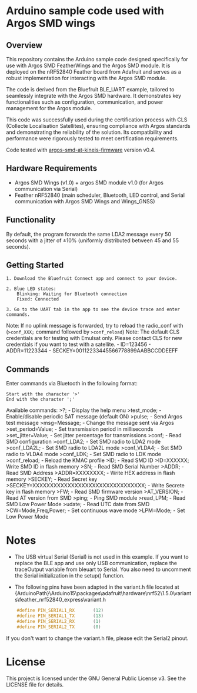 # Arduino sample code used with Argos SMD wings

## Overview
This repository contains the Arduino sample code designed specifically for use with Argos SMD FeatherWings and the Argos SMD module. It is deployed on the nRF52840 Feather board from Adafruit and serves as a robust implementation for interacting with the Argos SMD module.

The code is derived from the Bluefruit BLE_UART example, tailored to seamlessly integrate with the Argos SMD hardware. It demonstrates key functionalities such as configuration, communication, and power management for the Argos module.

This code was successfully used during the certification process with CLS (Collecte Localisation Satellites), ensuring compliance with Argos standards and demonstrating the reliability of the solution. Its compatibility and performance were rigorously tested to meet certification requirements.

Code tested with [argos-smd-at-kineis-firmware](https://github.com/arribada/argos-smd-at-kineis-firmware) version v0.4.

## Hardware Requirements

- Argos SMD Wings (v1.0) + argos SMD module v1.0 (for Argos communication via Serial)
- Feather nRF52840 (main scheduler, Bluetooth, LED control, and Serial communication with Argos SMD Wings and Wings_GNSS)

## Functionality

By default, the program forwards the same LDA2 message every 50 seconds with a jitter of ±10% (uniformly distributed between 45 and 55 seconds).

## Getting Started

    1. Download the Bluefruit Connect app and connect to your device.

    2. Blue LED states:
        Blinking: Waiting for Bluetooth connection
        Fixed: Connected

    3. Go to the UART tab in the app to see the device trace and enter commands.
	
Note: If no uplink message is forwarded, try to reload the radio_conf with (`>conf_XXX;` command followed by `>conf_reload`)
Note: The default CLS credentials are for testing with Emulsat only. Please contact CLS for new credentials if you want to test with a satellite.
	- ID=123456
	- ADDR=11223344
	- SECKEY=00112233445566778899AABBCCDDEEFF

## Commands

Enter commands via Bluetooth in the following format:

    Start with the character '>'
    End with the character ';'

Available commands:
    >?; - Display the help menu
    >test_mode; - Enable/disable periodic SAT message (default ON)
    >pulse; - Send Argos test message
    >msg=Message; - Change the message sent via Argos
    >set_period=Value; - Set transmission period in milliseconds
    >set_jitter=Value; - Set jitter percentage for transmissions
    >conf; - Read SMD configuration
    >conf_LDA2; - Set SMD radio to LDA2 mode
    >conf_LDA2L; - Set SMD radio to LDA2L mode
    >conf_VLDA4; - Set SMD radio to VLDA4 mode
    >conf_LDK; - Set SMD radio to LDK mode
    >conf_reload; - Reload the KMAC profile
    >ID; - Read SMD ID
	>ID=XXXXXX; Write SMD ID in flash memory
    >SN; - Read SMD Serial Number
    >ADDR; - Read SMD Address
	>ADDR=XXXXXXXX; - Write HEX address in flash memory
	>SECKEY; - Read Secret key
	>SECKEY=XXXXXXXXXXXXXXXXXXXXXXXXXXXXXXXX; - Write Secrete key in flash memory
    >FW; - Read SMD firmware version
    >AT_VERSION; - Read AT version from SMD
    >ping; - Ping SMD module
    >read_LPM; - Read SMD Low Power Mode
    >udate; - Read UTC date from SMD
    >CW=Mode,Freq,Power; - Set continuous wave mode
    >LPM=Mode; - Set Low Power Mode


# Notes

- The USB virtual Serial (Serial) is not used in this example. If you want to replace the BLE app and use only USB communication, replace the traceOutput variable from bleuart to Serial. You also need to uncomment the Serial initialization in the setup() function.

- The following pins have been adapted in the variant.h file located at {ArduinoPath}\Arduino15\packages\adafruit\hardware\nrf52\1.5.0\variants\feather_nrf52840_express\variant.h

```cpp
    #define PIN_SERIAL1_RX       (12)
    #define PIN_SERIAL1_TX       (13)
    #define PIN_SERIAL2_RX       (1)
    #define PIN_SERIAL2_TX       (0)
```
If you don't want to change the variant.h file, please edit the Serial2 pinout.

# License

This project is licensed under the GNU General Public License v3. See the LICENSE file for details.

